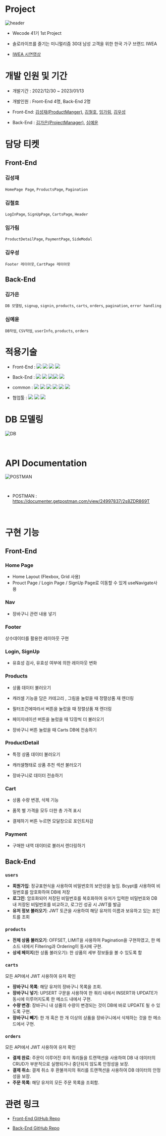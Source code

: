 # Project

![header](https://user-images.githubusercontent.com/110670796/212264466-7763fe0e-a676-4a4e-bc0c-3f56117e0676.png)

- Wecode 41기 1st Project

- 솔로라이프를 즐기는 미니멀리즘 30대 남성 고객을 위한 한국 가구 브랜드 IWEA
- [IWEA 시연영상](https://www.youtube.com/watch?v=F22Yeo5D7hM)

# 개발 인원 및 기간

- 개발기간 : 2022/12/30 ~ 2023/01/13
- 개발인원 : Front-End 4명, Back-End 2명
- Front-End:
  [김성재(ProductManger)](https://github.com/jakesungjaekim),
  [김철호](https://github.com/CheolhoKim-1105),
  [임가림](https://github.com/galimii),
  [김우성](https://github.com/raincastle1211)

- Back-End :
  [김가은(ProjectManager)](https://github.com/gaeung),
  [심예윤](https://github.com/yeyunny)

# 담당 티켓

## Front-End

### 김성재

`HomePage Page`, `ProductsPage`, `Pagination`

### 김철호

`LogInPage`, `SignUpPage`, `CartsPage`, `Header`

### 임가림

`ProductDetailPage`, `PaymentPage`, `SideModal`

### 김우성

`Footer 레이아웃`, `CartPage 레이아웃`

## Back-End

### 김가은

`DB 모델링`, `signup`, `signin`, `products`, `carts`, `orders`, `pagination`, `error handling`

### 심예윤

`DB작업`, `CSV작업`, `userInfo`, `products`, `orders`

# 적용기술

- Front-End : <img src="https://img.shields.io/badge/Javscript-F7DF1E?style=flat&logo=javascript&logoColor=white"/> <img src="https://img.shields.io/badge/React.js-61DAFB?style=flat&logo=React&logoColor=white"/> <img src="https://img.shields.io/badge/sass-CC6699?style=flat&logo=sass&logoColor=white"/> <img src="https://img.shields.io/badge/React Router-CA4245?style=flat&logo=ReactRouter&logoColor=white"/>
- Back-End : <img src="https://img.shields.io/badge/Node.js-339933?style=flat&logo=Node.js&logoColor=white"/> <img src="https://img.shields.io/badge/Express-000000?style=flat&logo=Express&logoColor=white"/> <img src="https://img.shields.io/badge/MySQL-4479A1?style=flat&logo=MySQL&logoColor=white"/><img src="https://img.shields.io/badge/JWT-CC6699?style=flat&logo=JSON&logoColor=white"/> <img src="https://img.shields.io/badge/Bcrypt-CA424?style=flat&logo=Bcrypt&logoColor=white"/>

- common : <img src="https://img.shields.io/badge/Git-F05032?style=flat&logo=Git&logoColor=white"/> <img src="https://img.shields.io/badge/GitHub-181717?style=flat&logo=GitHub&logoColor=white"/> <img src="https://img.shields.io/badge/AWS-232F3E?style=flat&logo=AmazonAWS&logoColor=white"/> <img src="https://img.shields.io/badge/ESLint-4B32C3?style=flat&logo=eslint&logoColor=white"/> <img src="https://img.shields.io/badge/Prettier-F7B93E?style=flat&logo=prettier&logoColor=white"/> <img src="https://img.shields.io/badge/RestfulAPI-F7533E?style=flat&logo=RestfulAPII&logoColor=white"/>

- 협업툴 : <img src="https://img.shields.io/badge/Notion-000000?style=flat&logo=Notion&logoColor=white"/> <img src="https://img.shields.io/badge/Slack-4A154B?style=flat&logo=Slack&logoColor=white"/> <img src="https://img.shields.io/badge/Trello-0052CC?style=flat&logo=Trello&logoColor=white"/>

# DB 모델링

![DB](https://user-images.githubusercontent.com/110670796/212265313-727612b2-3427-457b-ba9e-6040701d63da.png)

<br >

# API Documentation

![POSTMAN](https://user-images.githubusercontent.com/110670796/212265342-e3c0d053-5297-4c95-a01f-014c9be1ef44.png)

<br >

- POSTMAN : https://documenter.getpostman.com/view/24997837/2s8ZDR869T

<br >

# 구현 기능

## Front-End

### Home Page

- Home Layout (Flexbox, Grid 사용)
- Prouct Page / Login Page / SignUp Page로 이동할 수 있게 useNavigate사용

### Nav

- 장바구니 관련 내용 넣기

### Footer

상수데이터를 활용한 레이아웃 구현

### Login, SignUp

- 유효성 검사, 유효성 여부에 의한 레이아웃 변화

### Products

- 상품 데이터 불러오기

- 캐러셀 기능을 담은 카테고리 , 그림을 눌렀을 때 정렬상품 재 렌더링

- 필터조건에따라서 버튼을 눌렀을 때 정렬상품 재 렌더링

- 페이지네이션 버튼을 눌렀을 때 12장씩 더 불러오기

- 장바구니 버튼 눌렀을 때 Carts DB에 전송하기

### ProductDetail

- 특정 상품 데이터 불러오기

- 캐러셀형태로 상품 추천 섹션 불러오기

- 장바구니로 데이터 전송하기

### Cart

- 상품 수량 변경, 삭제 기능

- 품목 별 가격을 모두 더한 총 가격 표시

- 결제하기 버튼 누르면 모달창으로 포인트차감

### Payment

- 구매한 내역 데이터로 불러서 렌더링하기

## Back-End

### `users`

- **회원가입**: 정규표현식을 사용하여 비밀번호의 보안성을 높임. Bcypt를 사용하여 비밀번호를 암호화하여 DB에 저장
- **로그인**: 암호화되어 저장된 비밀번호를 복호화하여 유저가 입력한 비밀번호와 DB 내 저장된 비밀번호를 비교하고, 로그인 성공 시 JWT를 발급
- **유저 정보 불러오기**: JWT 토큰을 사용하여 해당 유저의 이름과 보유하고 있는 포인트를 조회

### `products`

- **전체 상품 불러오기**: OFFSET, LIMIT을 사용하여 Pagination을 구현하였고, 한 메소드 내에서 Filtering과 Ordering이 동시에 구현.
- **상세 페이지**(한 상품 불러오기): 한 상품의 세부 정보들을 볼 수 있도록 함

### `carts`

모든 API에서 JWT 사용하여 유저 확인

- **장바구니 목록**: 해당 유저의 장바구니 목록을 조회.
- **장바구니 넣기**: UPSERT 구문을 사용하여 한 쿼리 내에서 INSERT와 UPDATE가 동시에 이루어지도록 한 메소드 내에서 구현.
- **수량 변경**: 장바구니 내 상품의 수량이 변경되는 것이 DB에 바로 UPDATE 될 수 있도록 구현.
- **장바구니 빼기**: 한 개 혹은 한 개 이상의 상품을 장바구니에서 삭제하는 것을 한 메소드에서 구현.

### `orders`

모든 API에서 JWT 사용하여 유저 확인

- **결제 완료**: 주문이 이루어진 후의 쿼리들을 트랜잭션을 사용하여 DB 내 데이터의 CRUD가 부분적으로 실행되거나 중단되지 않도록 안정성을 보장.
- **결제 취소**: 결제 취소 후 환불까지의 쿼리를 트랜잭션을 사용하여 DB 데이터의 안정성을 보장.
- **주문 목록**: 해당 유저의 모든 주문 목록을 조회함.

# 관련 링크

- [Front-End GitHub Repo](https://github.com/wecode-bootcamp-korea/41-1st-IWEA-frontend)

- [Back-End GitHub Repo](https://github.com/wecode-bootcamp-korea/41-1st-IWEA-backend)
